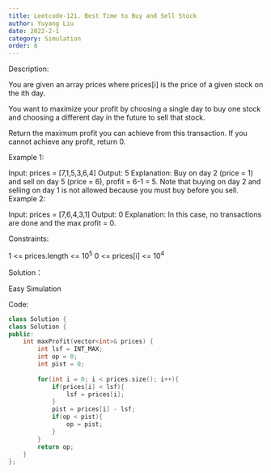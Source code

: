 ```yaml
---
title: Leetcode-121. Best Time to Buy and Sell Stock
author: Yuyang Liu
date: 2022-2-1
category: Simulation
order: 8
---
```



Description:

You are given an array prices where prices[i] is the price of a given stock on the ith day.

You want to maximize your profit by choosing a single day to buy one stock and choosing a different day in the future to sell that stock.

Return the maximum profit you can achieve from this transaction. If you cannot achieve any profit, return 0.

 

Example 1:

Input: prices = [7,1,5,3,6,4]
Output: 5
Explanation: Buy on day 2 (price = 1) and sell on day 5 (price = 6), profit = 6-1 = 5.
Note that buying on day 2 and selling on day 1 is not allowed because you must buy before you sell.
Example 2:

Input: prices = [7,6,4,3,1]
Output: 0
Explanation: In this case, no transactions are done and the max profit = 0.
 

Constraints:

1 <= prices.length <= 10<sup>5</sup>
0 <= prices[i] <= 10<sup>4</sup>

Solution：

Easy Simulation


Code: 

``` c++
class Solution {
class Solution {
public:
    int maxProfit(vector<int>& prices) {
        int lsf = INT_MAX;
        int op = 0;
        int pist = 0;
        
        for(int i = 0; i < prices.size(); i++){
            if(prices[i] < lsf){
                lsf = prices[i];
            }
            pist = prices[i] - lsf;
            if(op < pist){
                op = pist;
            }
        }
        return op;
    }
};
``````


